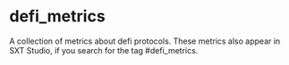 # defi_metrics
A collection of metrics about defi protocols.  These metrics also appear in SXT Studio, if you search for the tag #defi_metrics.
